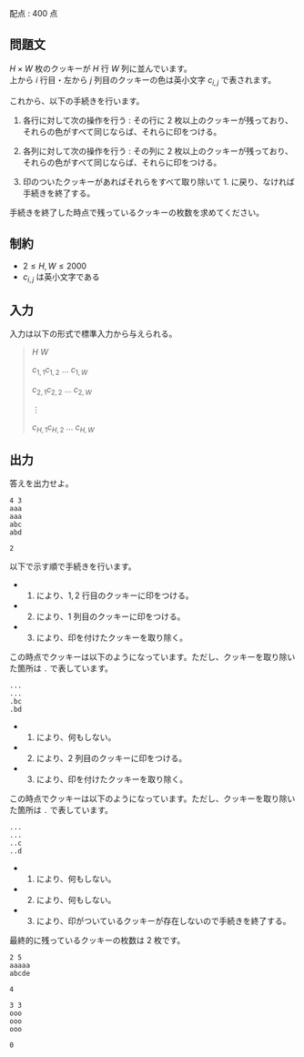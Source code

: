 配点 : $400$ 点

## 問題文

$H \times W$ 枚のクッキーが $H$ 行 $W$ 列に並んでいます。<br>
上から $i$ 行目・左から $j$ 列目のクッキーの色は英小文字 $c_{i,j}$ で表されます。  

これから、以下の手続きを行います。  

1. 各行に対して次の操作を行う : その行に $2$ 枚以上のクッキーが残っており、それらの色がすべて同じならば、それらに印をつける。  

2. 各列に対して次の操作を行う : その列に $2$ 枚以上のクッキーが残っており、それらの色がすべて同じならば、それらに印をつける。

3. 印のついたクッキーがあればそれらをすべて取り除いて 1. に戻り、なければ手続きを終了する。

手続きを終了した時点で残っているクッキーの枚数を求めてください。

## 制約

- $2 \leq H, W \leq 2000$
- $c_{i,j}$ は英小文字である

## 入力

入力は以下の形式で標準入力から与えられる。

> $H$ $W$
> 
> $c_{1,1}$$c_{1,2}$ $\ldots$ $c_{1,W}$
> 
> $c_{2,1}$$c_{2,2}$ $\ldots$ $c_{2,W}$
> 
> $\vdots$
> 
> $c_{H,1}$$c_{H,2}$ $\ldots$ $c_{H,W}$

## 出力

答えを出力せよ。

```input1
4 3
aaa
aaa
abc
abd
```

```output1
2
```

以下で示す順で手続きを行います。

- 1. により、$1, 2$ 行目のクッキーに印をつける。
- 2. により、$1$ 列目のクッキーに印をつける。
- 3. により、印を付けたクッキーを取り除く。

この時点でクッキーは以下のようになっています。ただし、クッキーを取り除いた箇所は `.` で表しています。

```output1
...
...
.bc
.bd
```

- 1. により、何もしない。
- 2. により、$2$ 列目のクッキーに印をつける。
- 3. により、印を付けたクッキーを取り除く。

この時点でクッキーは以下のようになっています。ただし、クッキーを取り除いた箇所は `.` で表しています。

```output1
...
...
..c
..d
```

- 1. により、何もしない。
- 2. により、何もしない。
- 3. により、印がついているクッキーが存在しないので手続きを終了する。

最終的に残っているクッキーの枚数は $2$ 枚です。

```input2
2 5
aaaaa
abcde
```

```output2
4
```

```input3
3 3
ooo
ooo
ooo
```

```output3
0
```